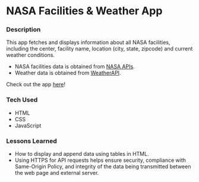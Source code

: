 # NASA Facilities & Weather App

### Description
This app fetches and displays information about all NASA facilities, including the center, facility name, location (city, state, zipcode) and current weather conditions.
- NASA facilities data is obtained from <a href="https://api.nasa.gov/">NASA APIs</a>.
- Weather data is obtained from <a href="https://www.weatherapi.com/">WeatherAPI</a>.

Check out the app <a href="https://xsarahyu.github.io/nasa-weather-app/">here</a>!

### Tech Used
- HTML
- CSS
- JavaScript

### Lessons Learned
- How to display and append data using tables in HTML.
- Using HTTPS for API requests helps ensure security, compliance with Same-Origin Policy, and integrity of the data being transmitted between the web page and external server.